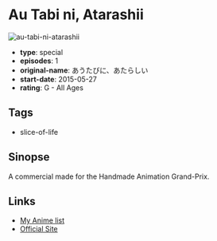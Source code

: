 # Au Tabi ni, Atarashii

![au-tabi-ni-atarashii](https://cdn.myanimelist.net/images/anime/1253/115390.jpg)

-   **type**: special
-   **episodes**: 1
-   **original-name**: あうたびに、あたらしい
-   **start-date**: 2015-05-27
-   **rating**: G - All Ages

## Tags

-   slice-of-life

## Sinopse

A commercial made for the Handmade Animation Grand-Prix.

## Links

-   [My Anime list](https://myanimelist.net/anime/41844/Au_Tabi_ni_Atarashii)
-   [Official Site](https://www.robot.co.jp/special/hag/)
